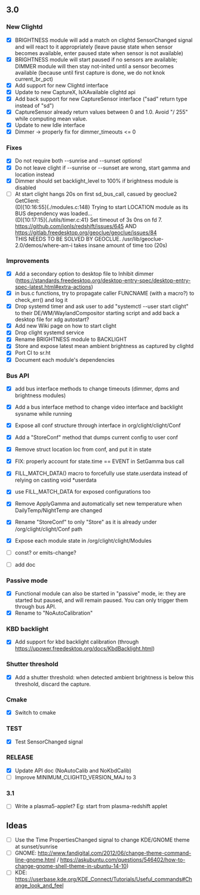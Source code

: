 ## 3.0

### New Clightd
- [x] BRIGHTNESS module will add a match on clightd SensorChanged signal and will react to it appropriately (leave pause state when sensor becomes available, enter paused state when sensor is not available)
- [x] BRIGHTNESS module will start paused if no sensors are available; DIMMER module will then stay not-inited until a sensor becomes available (because until first capture is done, we do not knok current_br_pct)
- [x] Add support for new Clightd interface
- [x] Update to new CaptureX, IsXAvailable clightd api
- [x] Add back support for new CaptureSensor interface ("sad" return type instead of "sd")
- [x] CaptureSensor already return values between 0 and 1.0. Avoid "/ 255" while computing mean value.
- [x] Update to new Idle interface
- [x] Dimmer -> properly fix for dimmer_timeouts <= 0

### Fixes
- [x] Do not require both --sunrise and --sunset options!
- [x] Do not leave clight if --sunrise or --sunset are wrong, start gamma and location instead
- [x] Dimmer should set backlight_level to 100% if brightness module is disabled
- [ ] At start clight hangs 20s on first sd_bus_call, casued by geoclue2 GetClient:  
(D)[10:16:55]{./modules.c:148}  Trying to start LOCATION module as its BUS dependency was loaded...  
(D)[10:17:15]{./utils/timer.c:41}       Set timeout of 3s 0ns on fd 7.  
https://github.com/jonls/redshift/issues/645 AND https://gitlab.freedesktop.org/geoclue/geoclue/issues/84  
THIS NEEDS TO BE SOLVED BY GEOCLUE. /usr/lib/geoclue-2.0/demos/where-am-i takes insane amount of time too (20s)  

### Improvements
- [x] Add a secondary option to desktop file to Inhibit dimmer (https://standards.freedesktop.org/desktop-entry-spec/desktop-entry-spec-latest.html#extra-actions)
- [x] in bus.c functions, try to propagate caller FUNCNAME (with a macro?) to check_err() and log it
- [x] Drop systemd timer and ask user to add "systemctl --user start clight" to their DE/WM/WaylandCompositor starting script and add back a desktop file for xdg autostart?
- [x] Add new Wiki page on how to start clight
- [x] Drop clight systemd service
- [x] Rename BRIGHTNESS module to BACKLIGHT
- [x] Store and expose latest mean ambient brightness as captured by clightd
- [x] Port CI to sr.ht
- [x] Document each module's dependencies

### Bus API
- [x] add bus interface methods to change timeouts (dimmer, dpms and brightness modules)
- [x] Add a bus interface method to change video interface and backlight sysname while running
- [x] Expose all conf structure through interface in org/clight/clight/Conf
- [x] Add a "StoreConf" method that dumps current config to user conf
- [x] Remove struct location loc from conf, and put it in state
- [x] FIX: properly account for state.time == EVENT in SetGamma bus call
- [x] FILL_MATCH_DATA() macro to forcefully use state.userdata instead of relying on casting void *userdata
- [x] use FILL_MATCH_DATA for exposed configurations too
- [x] Remove ApplyGamma and automatically set new temperature when DailyTemp/NightTemp are changed
- [x] Rename "StoreConf" to only "Store" as it is already under /org/clight/clight/Conf path

- [x] Expose each module state in /org/clight/clight/Modules
- [ ] const? or emits-change?
- [ ] add doc

### Passive mode
- [x] Functional module can also be started in "passive" mode, ie: they are started but paused, and will remain paused. You can only trigger them through bus API.
- [x] Rename to "NoAutoCalibration"

### KBD backlight
- [x] Add support for kbd backlight calibration (through https://upower.freedesktop.org/docs/KbdBacklight.html)

### Shutter threshold
- [x] Add a shutter threshold: when detected ambient brightness is below this threshold, discard the capture.


### Cmake
- [x] Switch to cmake

### TEST
- [x] Test SensorChanged signal

### RELEASE
- [x] Update API doc (NoAutoCalib and NoKbdCalib)
- [ ] Improve MINIMUM_CLIGHTD_VERSION_MAJ to 3

### 3.1
- [ ] Write a plasma5-applet? Eg: start from plasma-redshift applet

## Ideas
- [ ] Use the Time PropertiesChanged signal to change KDE/GNOME theme at sunset/sunrise 
- [ ] GNOME: http://www.fandigital.com/2012/06/change-theme-command-line-gnome.html / https://askubuntu.com/questions/546402/how-to-change-gnome-shell-theme-in-ubuntu-14-10)
- [ ] KDE: https://userbase.kde.org/KDE_Connect/Tutorials/Useful_commands#Change_look_and_feel
